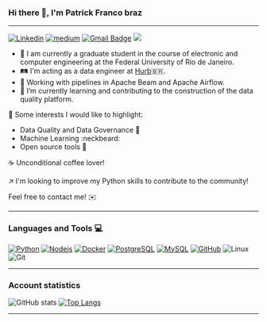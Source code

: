 ### Hi there 👋, I'm Patrick Franco braz
--- 
[![Linkedin](https://img.shields.io/badge/-LinkedIn-222222?style=flat-square&logo=Linkedin&logoColor=white&link=https://www.linkedin.com/in/patrick-franco-braz-752948163/)](https://www.linkedin.com/in/patrick-franco-braz-752948163/)
[![medium](https://aleen42.github.io/badges/src/medium.svg)]()
[![Gmail Badge](https://img.shields.io/badge/-email-c14438?style=flat&logo=Gmail&logoColor=white&link=mailto:patrickfbraz@poli.ufrj.br)](mailto:patrickfbraz@poli.ufrj.br)
<a href="https://github.com/PatrickfBraz">
  <img src="https://komarev.com/ghpvc/?username=PatrickfBraz&style=flat-square" />
</a>

<!--
**PatrickfBraz/PatrickfBraz** is a ✨ _special_ ✨ repository because its `README.md` (this file) appears on your GitHub profile.

Here are some ideas to get you started:

- 🔭 I’m currently working on ...
- 🌱 I’m currently learning ...
- 👯 I’m looking to collaborate on ...
- 🤔 I’m looking for help with ...
- 💬 Ask me about ...
- 📫 How to reach me: ...
- 😄 Pronouns: ...
- ⚡ Fun fact: ...
-->

- 🔭 I am currently a graduate student in the course of electronic and computer engineering at the Federal University of Rio de Janeiro.
- 🛤️ I'm acting as a data engineer at [Hurb](https://www.hurb.com/br/)🇧🇷.
- 👷 Working with pipelines in Apache Beam and Apache Airflow.
- 🌱 I’m currently learning and contributing to the construction of the data quality platform.

🔆 Some interests I would like to highlight:
  * Data Quality and Data Governance 🥇
  * Machine Learning :neckbeard:
  * Open source tools 💓

☕ Unconditional coffee lover!

↗️ I'm looking to improve my Python skills to contribute to the community!

Feel free to contact me! ✉️

---
### Languages and Tools :computer:

[![Python](https://img.shields.io/badge/-Python-black?style=flat&logo=python&link=https://github.com/hritik5102)](https://github.com/hritik5102)
[![Nodejs](https://img.shields.io/badge/-Nodejs-black?style=flat&logo=Node.js&link=https://github.com/hritik5102)](https://github.com/hritik5102) [![Docker](https://img.shields.io/badge/-Docker-black?style=flat&logo=docker&link=https://github.com/hritik5102)](https://github.com/hritik5102) [![PostgreSQL](https://img.shields.io/badge/-PostgreSQL-336791?style=flat&logo=postgresql&link=https://github.com/hritik5102)](https://github.com/hritik5102) [![MySQL](https://img.shields.io/badge/-MySQL-black?style=flat&logo=mysql&link=https://github.com/hritik5102)](https://github.com/hritik5102)
[![GitHub](https://img.shields.io/badge/-GitHub-181717?style=flat&logo=github&link=https://github.com/hritik5102)](https://github.com/hritik5102)
![Linux](https://img.shields.io/badge/-Linux-333333?style=flat&logo=Linux&logoColor=FCC624)
![Git](https://img.shields.io/badge/-Git-333333?style=flat&logo=git)

---
### Account statistics

![GitHub stats](https://github-readme-stats.vercel.app/api?username=PatrickfBraz&show_icons=true&line_height=21&show_icons=true&theme=dark)
[![Top Langs](https://github-readme-stats.vercel.app/api/top-langs/?username=PatrickfBraz&layout=compact&line_height=21&show_icons=true&theme=dark)](https://github.com/PatrickfBraz/github-readme-stats)

---
